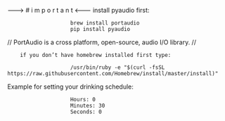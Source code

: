


———>  # i m p o r t a n t	<———  install pyaudio first:


						brew install portaudio
						pip install pyaudio


// PortAudio is a cross platform, open-source, audio I/O library. //


		if you don’t have homebrew installed first type:
						
						/usr/bin/ruby -e "$(curl -fsSL https://raw.githubusercontent.com/Homebrew/install/master/install)"



Example for setting your drinking schedule:

						Hours: 0
						Minutes: 30
						Seconds: 0
						

